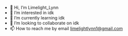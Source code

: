 - 👋 Hi, I’m Limelight_Lynn
- 👀 I’m interested in idk 
- 🌱 I’m currently learning idk
- 💞️ I’m looking to collaborate on idk
- 📫 How to reach me by email limelightlynn1@gmail.com

<!---
EvelynGuzman/EvelynGuzman is a ✨ special ✨ repository because its `README.md` (this file) appears on your GitHub profile.
You can click the Preview link to take a look at your changes.
--->
